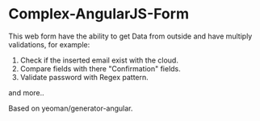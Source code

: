 Complex-AngularJS-Form
======================


This  web form have the ability to get Data from outside and have multiply validations, for example:

1. Check if the inserted email exist with the cloud.
2. Compare fields with there "Confirmation" fields.
3. Validate password with Regex pattern.

and more..

Based on yeoman/generator-angular.
